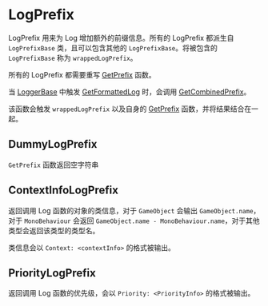 # LogPrefix

LogPrefix 用来为 Log 增加额外的前缀信息。所有的 LogPrefix 都派生自 `LogPrefixBase` 类，且可以包含其他的 `LogPrefixBase`。将被包含的 `LogPrefixBase` 称为 `wrappedLogPrefix`。

所有的 LogPrefix 都需要重写 [GetPrefix](<xref:YFramework.Log.LogPrefixBase.GetPrefix(System.Object@,System.String@,YFramework.Log.LogPriority@)>) 函数。

当 [LoggerBase](xref:YFramework.Log.LoggerBase) 中触发 [GetFormattedLog](<xref:YFramework.Log.LoggerBase.GetFormattedLog(System.Object@,System.String@,YFramework.Log.LogPriority@)>) 时，会调用 [GetCombinedPrefix](<xref:YFramework.Log.LogPrefixBase.GetCombinedPrefix(System.Object@,System.String@,YFramework.Log.LogPriority@)>)。

该函数会触发 `wrappedLogPrefix` 以及自身的 [GetPrefix](<xref:YFramework.Log.LogPrefixBase.GetPrefix(System.Object@,System.String@,YFramework.Log.LogPriority@)>) 函数，并将结果结合在一起。

## DummyLogPrefix

`GetPrefix` 函数返回空字符串

## ContextInfoLogPrefix

返回调用 Log 函数的对象的类信息，对于 `GameObject` 会输出 `GameObject.name`，对于 `MonoBehaviour` 会返回 `GameObject.name - MonoBehaviour.name`，对于其他类型会返回该类型的类型名。

类信息会以 `Context: <contextInfo>` 的格式被输出。

## PriorityLogPrefix

返回调用 Log 函数的优先级，会以 `Priority: <PriorityInfo>` 的格式被输出。
